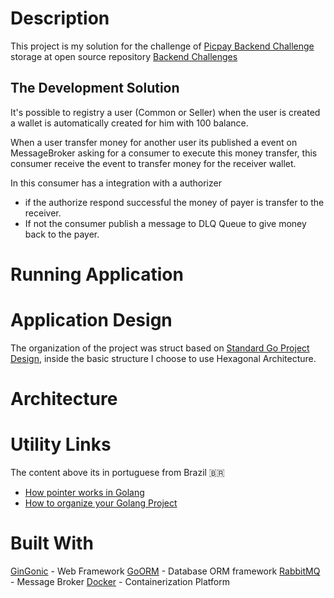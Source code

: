 # Description

This project is my solution for the challenge of [Picpay Backend Challenge]() storage at open source repository [Backend Challenges]()

## The Development Solution

It's possible to registry a user (Common or Seller) when the user is created a wallet is automatically created for him with 100 balance.

When a user transfer money for another user its published a event on MessageBroker asking for a consumer to execute this money transfer, this consumer receive the event to transfer money for the receiver wallet.

In this consumer has a integration with a authorizer

- if the authorize respond successful the money of payer is transfer to the receiver.
- If not the consumer publish a message to DLQ Queue to give money back to the payer.

# Running Application


# Application Design

The organization of the project was struct based on [Standard Go Project Design](https://github.com/golang-standards/project-layout), inside the basic structure I choose to use Hexagonal Architecture.

# Architecture


# Utility Links

The content above its in portuguese from Brazil 🇧🇷

- [How pointer works in Golang]()
- [How to organize your Golang Project](https://www.youtube.com/watch?v=OFud4iPuAH8) 


# Built With

[GinGonic](https://gin-gonic.com/) - Web Framework
[GoORM](https://gorm.io/index.html) - Database ORM framework
[RabbitMQ]() - Message Broker
[Docker](https://www.docker.com/) - Containerization Platform